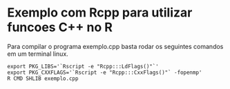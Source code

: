 # Exemplo com Rcpp para utilizar funcoes C++ no R

Para compilar o programa exemplo.cpp basta rodar os seguintes comandos em um terminal linux.

	export PKG_LIBS='`Rscript -e "Rcpp:::LdFlags()"`'
	export PKG_CXXFLAGS='`Rscript -e "Rcpp:::CxxFlags()"` -fopenmp'
	R CMD SHLIB exemplo.cpp

